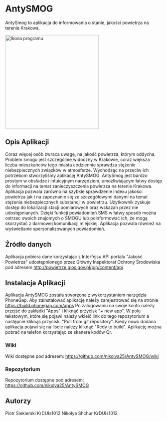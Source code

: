 # AntySMOG
AntySmog to aplikacja do informowania o stanie, jakości powietrza na terenie Krakowa.

<img src="https://image.freepik.com/free-icon/factory-towers-spreading-smoke_318-62320.jpg" alt="Ikona programu" width="300" height="300"  />


## Opis Aplikacji
Coraz więcej osób zwraca uwagę, na jakość powietrza, którym oddycha. Problem smogu jest szczególnie widoczny w Krakowie, coraz większa liczba mieszkańców tego miasta codziennie sprawdza stężenie niebezpiecznych związków w atmosferze. Wychodząc na przeciw ich potrzebom stworzyliśmy aplikację AntySMOG. AntySmog jest bardzo prostym w obsłudze i intuicyjnym narzędziem, umożliwiającym łatwy dostęp do informacji na temat zanieczyszczenia powietrza na terenie Krakowa. Aplikacja pozwala zarówno na szybkie sprawdzenie indexu jakości powietrza jak i na zapoznanie się ze szczegółowymi danymi na temat stężenia niebezpiecznych substancji w powietrzu. Użytkownik zyskuje dostęp do lokalizacji stacji pomiarowych oraz wskazań przez nie udostępnianych. Dzięki funkcji powiadomień SMS w łatwy sposób można ostrzec swoich znajomych o SMOGU lub poinformować ich, że mogą skorzystać z darmowej komunikacji miejskiej. Aplikacja pozwala również na wyświetlanie spersonalizowanych powiadomień.
## Źródło danych
Aplikacja pobiera dane korzystając z Interfejsu API portalu "Jakość Powietrza" udostępnionego przez Główny Inspektorat Ochrony Środowiska pod adresem http://powietrze.gios.gov.pl/pjp/content/api
## Instalacja Aplikacji
Aplikacja AntySMOG została stworzona z wykorzystaniem narzędzia PhoneGap. Aby zainstalować aplikację należy zarejestrować się na stronie https://build.phonegap.com/apps Po zalogowaniu na swoje konto należy przejść do zakładki "Apps" i kliknąć przycisk "+ new app". W polu tekstowym, które się pojawi należy wkleić link do tego repozytorium a następnie kliknąć przycisk: "Pull from git repository". Kiedy nowo dodana aplikacja pojawi się na liście należy kliknąć "Redy to build". Aplikację można pobrać na telefon korzystając ze skanera kodów Qr. 
### Wiki
Wiki dostępne pod adresem: https://github.com/nikolya25/AntySMOG/wiki
### Repozytorium
Repozytorium dostępne pod adresem: https://github.com/nikolya25/AntySMOG
## Autorzy 
Piotr Siekierski KrDUIs1012
Nikolya Shchur KrDUIs1012
